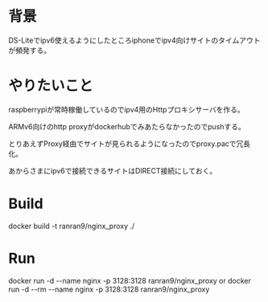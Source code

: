 # 背景
DS-Liteでipv6使えるようにしたところiphoneでipv4向けサイトのタイムアウトが頻発する。

# やりたいこと
raspberrypiが常時稼働しているのでipv4用のHttpプロキシサーバを作る。

ARMv6向けのhttp proxyがdockerhubでみあたらなかったのでpushする。

とりあえずProxy経由でサイトが見られるようになったのでproxy.pacで冗長化。

あからさまにipv6で接続できるサイトはDIRECT接続にしておく。

# Build
docker build -t ranran9/nginx_proxy ./

# Run
docker run -d --name nginx -p 3128:3128 ranran9/nginx_proxy
or 
docker run -d --rm --name nginx -p 3128:3128 ranran9/nginx_proxy